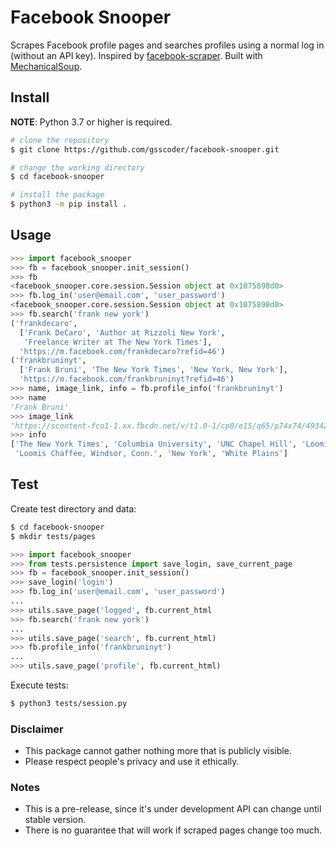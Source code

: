 # Facebook Snooper

Scrapes Facebook profile pages and searches profiles using a normal log in (without an API key). Inspired by [facebook-scraper](https://github.com/kevinzg/facebook-scraper). Built with [MechanicalSoup](https://github.com/MechanicalSoup/MechanicalSoup).

## Install
**NOTE**: Python 3.7 or higher is required.
```sh
# clone the repository
$ git clone https://github.com/gsscoder/facebook-snooper.git

# change the working directory
$ cd facebook-snooper

# install the package
$ python3 -m pip install .
```

## Usage
```python
>>> import facebook_snooper
>>> fb = facebook_snooper.init_session()
>>> fb
<facebook_snooper.core.session.Session object at 0x1075898d0>
>>> fb.log_in('user@email.com', 'user_password')
<facebook_snooper.core.session.Session object at 0x1075898d0>
>>> fb.search('frank new york')
('frankdecaro',
  ['Frank DeCaro', 'Author at Rizzoli New York',
   'Freelance Writer at The New York Times'],
  'https://m.facebook.com/frankdecaro?refid=46')
('frankbruninyt',
  ['Frank Bruni', 'The New York Times', 'New York, New York'],
  'https://m.facebook.com/frankbruninyt?refid=46')
>>> name, image_link, info = fb.profile_info('frankbruninyt')
>>> name
'Frank Bruni'
>>> image_link
'https://scontent-fco1-1.xx.fbcdn.net/v/t1.0-1/cp0/e15/q65/p74x74/49342020_10157005134417363_1173260116078624768_o.jpg?_nc_cat=101&efg=eyJpIjoiYiJ9&_nc_ohc=ePuavjZLTc8AQls2sbe1iRxIb0rjQZhCDHdeGew-nC-OLozFtw768yIAg&_nc_ht=scontent-fco1-1.xx&oh=14a30cde6126c807eba801a07cfbf316&oe=5E7B9A5F'
>>> info
['The New York Times', 'Columbia University', 'UNC Chapel Hill', 'Loomis Chaffee',
 'Loomis Chaffee, Windsor, Conn.', 'New York', 'White Plains']
```

## Test
Create test directory and data:
```sh
$ cd facebook-snooper
$ mkdir tests/pages
```
```python
>>> import facebook_snooper 
>>> from tests.persistence import save_login, save_current_page
>>> fb = facebook_snooper.init_session()
>>> save_login('login')
>>> fb.log_in('user@email.com', 'user_password')
...
>>> utils.save_page('logged', fb.current_html
>>> fb.search('frank new york')
...
>>> utils.save_page('search', fb.current_html)
>>> fb.profile_info('frankbruninyt')
...
>>> utils.save_page('profile', fb.current_html)

```
Execute tests:
```sh
$ python3 tests/session.py
```

### Disclaimer
- This package cannot gather nothing more that is publicly visible.
- Please respect people's privacy and use it ethically.

### Notes
- This is a pre-release, since it's under development API can change until stable version.
- There is no guarantee that will work if scraped pages change too much.